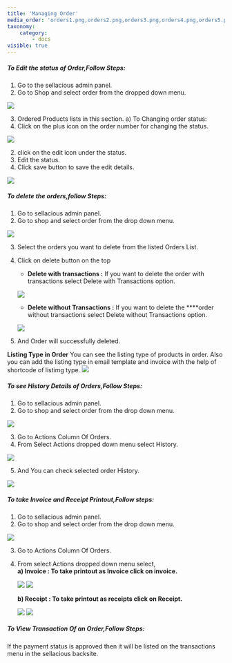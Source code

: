 ```yaml
---
title: 'Managing Order'
media_order: 'orders1.png,orders2.png,orders3.png,orders4.png,orders5.png,orders6.png,orders7.png,orders8.png,orders9.png,orders10.png,orders11.png'
taxonomy:
    category:
        - docs
visible: true
---
```


##### **To Edit the status of Order,Follow Steps:**

1. Go to the sellacious admin panel.
2. Go to Shop and select order from the dropped down menu.

![](orders1.png)

3. Ordered Products lists in this section.
a) To Changing order status:
1. Click on the plus icon on the order number for changing the status.

![](orders2.png)

2. click on the edit icon under the status.
3. Edit the status.
4. Click save button to save the edit details.

![](orders3.png)


##### **To delete the orders,follow Steps:**

1. Go to sellacious admin panel.
2. Go to shop and select order from the drop down menu.

![](orders1.png)

3. Select the orders you want to delete from the listed Orders List.
4. Click on delete button on the top
   	* **Delete with transactions :** If you want to delete the order with transactions select Delete with                   Transactions option.

	![](orders4.png)

   	* **Delete without Transactions :** If you want to delete the ****order without transactions select Delete               without Transactions option.

	![](orders5.png)

5. And Order will successfully deleted.

**Listing Type in Order**
You can see the listing type of products in order. Also you can add the listing type in email template and invoice with the help of shortcode of listimg type.
![](Screenshot%20%289%29.png)

##### **To see History Details of Orders,Follow Steps:**

1. Go to sellacious admin panel.
2. Go to shop and select order from the drop down menu.

![](orders1.png)

3. Go to Actions Column Of Orders.
4. From Select Actions dropped down menu select History.

![](orders6.png)

5. And You can check selected order History.

![](orders7.png)

##### **To take Invoice and Receipt Printout,Follow steps:**

1. Go to sellacious admin panel.
2. Go to shop and select order from the drop down menu.

![](orders1.png)

3. Go to Actions Column Of Orders.
4. From select Actions dropped down menu select,<br>
	**a) Invoice : To take printout as Invoice click on invoice.**
    
    ![](orders8.png)
    ![](orders9.png)
    
    **b) Receipt : To take printout as receipts click on Receipt.**
    
    ![](orders10.png)
    ![](orders11.png)
    
   
    
##### **To View Transaction Of an Order,Follow Steps:**

 If the payment status is approved then it will be listed on the transactions menu in the sellacious backsite.


 
